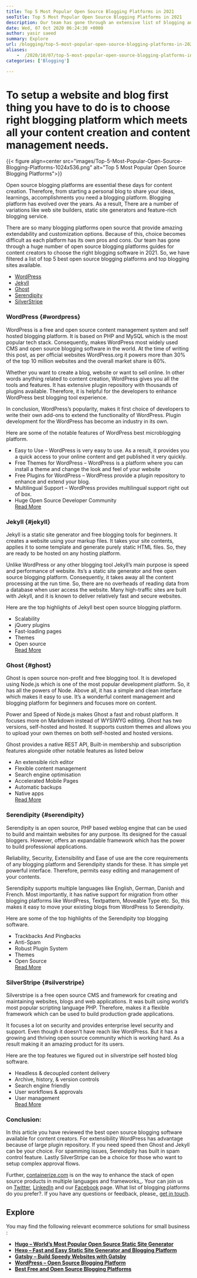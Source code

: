```yaml
---
title: Top 5 Most Popular Open Source Blogging Platforms in 2021
seoTitle: Top 5 Most Popular Open Source Blogging Platforms in 2021
description: Our team has gone through an extensive list of blogging and content management tools and we have short listed top 5 open source blogging platform.
date: Wed, 07 Oct 2020 06:24:30 +0000
author: yasir saeed
summary: Explore
url: /blogging/top-5-most-popular-open-source-blogging-platforms-in-2021/
aliases: 
    -  /2020/10/07/top-5-most-popular-open-source-blogging-platforms-in-2021/
categories: ['Blogging']

---
```

# To setup a website and blog first thing you have to do is to choose right blogging platform which meets all your content creation and content management needs.

{{< figure align=center src="images/Top-5-Most-Popular-Open-Source-Blogging-Platforms-1024x536.png" alt="Top 5 Most Popular Open Source Blogging Platforms">}}  

Open source blogging platforms are essential these days for content creation. Therefore, from starting a personal blog to share your ideas, learnings, accomplishments you need a blogging platform. Blogging platform has evolved over the years. As a result, There are a number of variations like web site builders, static site generators and feature-rich blogging service.

There are so many blogging platforms open source that provide amazing extendability and customization options. Because of this, choice becomes difficult as each platform has its own pros and cons. Our team has gone through a huge number of open source blogging platforms guides for content creators to choose the right blogging software in 2021. So, we have filtered a list of top 5 best open source blogging platforms and top blogging sites available. 

  * [WordPress][1]
  * [Jekyll][2]
  * [Ghost][3]
  * [Serendipity][4]
  * [SilverStripe][5]

### **WordPress** {#wordpress}

WordPress is a free and open source content management system and self hosted blogging platform. It is based on PHP and MySQL which is the most popular tech stack. Consequently, makes WordPress most widely used CMS and open source blogging software in the world. At the time of writing this post, as per official websites WordPress.org it powers more than 30% of the top 10 million websites and the overall market share is 60%.

Whether you want to create a blog, website or want to sell online. In other words anything related to content creation, WordPress gives you all the tools and features. It has extensive plugin repository with thousands of plugins available. Therefore, it is helpful for the developers to enhance WordPress best blogging tool experience.

In conclusion, WordPress’s popularity, makes it first choice of developers to write their own add-ons to extend the functionality of WordPress. Plugin development for the WordPress has become an industry in its own.

Here are some of the notable features of WordPress best microblogging platform.

  * Easy to Use – WordPress is very easy to use. As a result, it provides you a quick access to your online content and get published it very quickly.
  * Free Themes for WordPress – WordPress is a platform where you can install a theme and change the look and feel of your website
  * Free Plugins for WordPress – WordPress provide a plugin repository to enhance and extend your blog.
  * Multilingual Support – WordPress provides multilingual support right out of box.
  * Huge Open Source Developer Community  
    [Read More][6]

### **Jekyll** {#jekyll}

Jekyll is a static site generator and free blogging tools for beginners. It creates a website using your markup files. It takes your site contents, applies it to some template and generate purely static HTML files. So, they are ready to be hosted on any hosting platform.

Unlike WordPress or any other blogging tool Jekyll’s main purpose is speed and performance of website. Its’s a static site generator and free open source blogging platform. Consequently, it takes away all the content processing at the run time. So, there are no overheads of reading data from a database when user access the website. Many high-traffic sites are built with Jekyll, and it is known to deliver relatively fast and secure websites.

Here are the top highlights of Jekyll best open source blogging platform.

  * Scalability
  * jQuery plugins
  * Fast-loading pages
  * Themes
  * Open source  
    [Read More][7]

### **Ghost** {#ghost}

Ghost is open source non-profit and free blogging tool. It is developed using Node.js which is one of the most popular development platform. So, it has all the powers of Node. Above all, it has a simple and clean interface which makes it easy to use. It’s a wonderful content management and blogging platform for beginners and focuses more on content.

Power and Speed of Node.js makes Ghost a fast and robust platform. It focuses more on Markdown instead of WYSIWYG editing. Ghost has two versions, self-hosted and hosted. It supports custom themes and allows you to upload your own themes on both self-hosted and hosted versions.

Ghost provides a native REST API, Built-in membership and subscription features alongside other notable features as listed below

  * An extensible rich editor
  * Flexible content management
  * Search engine optimisation
  * Accelerated Mobile Pages
  * Automatic backups
  * Native apps  
    [Read More][8]

### **Serendipity** {#serendipity}

Serendipity is an open source, PHP based weblog engine that can be used to build and maintain websites for any purpose. Its designed for the casual bloggers. However, offers an expandable framework which has the power to build professional applications.

Reliability, Security, Extensibility and Ease of use are the core requirements of any blogging platform and Serendipity stands for these. It has simple yet powerful interface. Therefore, permits easy editing and management of your contents.

Serendipity supports multiple languages like English, German, Danish and French. Most importantly, it has native support for migration from other blogging platforms like WordPress, Textpattern, Moveable Type etc. So, this makes it easy to move your existing blogs from WordPress to Serendipity.

Here are some of the top highlights of the Serendipity top blogging software.

  * Trackbacks And Pingbacks
  * Anti-Spam
  * Robust Plugin System
  * Themes
  * Open Source  
    [Read More][9]

### **SilverStripe** {#silverstripe}

Silverstripe is a free open source CMS and framework for creating and maintaining websites, blogs and web applications. It was built using world’s most popular scripting language PHP. Therefore, makes it a flexible framework which can be used to build production grade applications.

It focuses a lot on security and provides enterprise level security and support. Even though it doesn’t have reach like WordPress. But it has a growing and thriving open source community which is working hard. As a result making it an amazing product for its users.

Here are the top features we figured out in silverstripe self hosted blog software.

  * Headless & decoupled content delivery
  * Archive, history, & version controls
  * Search engine friendly
  * User workflows & approvals
  * User management  
    [Read More][10]

### Conclusion:

In this article you have reviewed the best open source blogging software available for content creators. For extensibility WordPress has advantage because of large plugin repository. If you need speed then Ghost and Jekyll can be your choice. For spamming issues, Serendipity has built in spam control feature. Lastly SilverStripe can be a choice for those who want to setup complex approval flows.

Further, [containerize.com][11] is on the way to enhance the stack of open source products in multiple languages and frameworks_. Your can join us on [Twitter][12], [LinkedIn][13] and our [Facebook][14] page. What list of blogging platforms do you prefer?. If you have any questions or feedback, please_ [get in touch][15].

## Explore

You may find the following relevant ecommerce solutions for small business :

  * [**Hugo – World’s Most Popular Open Source Static Site Generator**][16]
  * [**Hexo – Fast and Easy Static Site Generator and Blogging Platform**][17]
  * [**Gatsby – Build Speedy Websites with Gatsby**][18]
  * **[WordPress – Open Source Blogging Platform][19]**
  * **[Best Free and Open Source Blogging Platforms][20]**

 [1]: #wordpress
 [2]: #jekyll
 [3]: #ghost
 [4]: #serendipity
 [5]: #silverstripe
 [6]: https://products.containerize.com/blogging/wordpress
 [7]: https://products.containerize.com/blogging/jekyll
 [8]: https://products.containerize.com/blogging/ghost
 [9]: https://products.containerize.com/blogging/serendipity
 [10]: https://products.containerize.com/blogging/silverstripe
 [11]: https://www.containerize.com/
 [12]: https://twitter.com/containerize_co
 [13]: https://www.linkedin.com/company/containerize/
 [14]: http://facebook.com/containerize
 [15]: mailto:yasir.saeed@aspose.com
 [16]: https://products.containerize.com/blogging/hugo/
 [17]: https://products.containerize.com/blogging/hexo/
 [18]: https://products.containerize.com/blogging/gatsby/
 [19]: https://products.containerize.com/blogging/wordpress/
 [20]: https://products.containerize.com/blogging/
